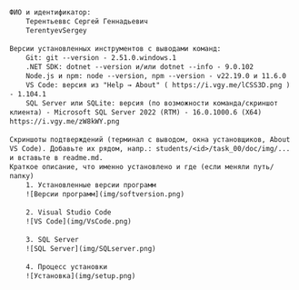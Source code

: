 
    ФИО и идентификатор:
        Терентьеввс Сергей Геннадьевич
        TerentyevSergey

    Версии установленных инструментов с выводами команд:
        Git: git --version - 2.51.0.windows.1
        .NET SDK: dotnet --version и/или dotnet --info - 9.0.102
        Node.js и npm: node --version, npm --version - v22.19.0 и 11.6.0
        VS Code: версия из "Help → About" ( https://i.vgy.me/lCSS3D.png ) - 1.104.1 
        SQL Server или SQLite: версия (по возможности команда/скриншот клиента) - Microsoft SQL Server 2022 (RTM) - 16.0.1000.6 (X64)  https://i.vgy.me/zW8kWY.png 
        
    Скриншоты подтверждений (терминал с выводом, окна установщиков, About VS Code). Добавьте их рядом, напр.: students/<id>/task_00/doc/img/... и вставьте в readme.md.
    Краткое описание, что именно установлено и где (если меняли путь/папку)
        1. Установленные версии программ
        ![Версии программ](img/softversion.png)

        2. Visual Studio Code
        ![VS Code](img/VsCode.png)

        3. SQL Server
        ![SQL Server](img/SQLserver.png)

        4. Процесс установки
        ![Установка](img/setup.png)
        